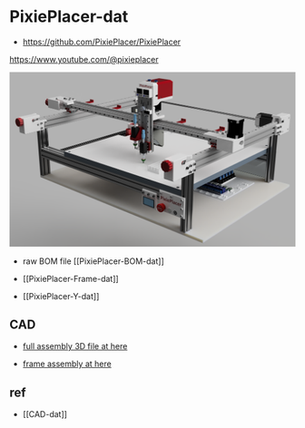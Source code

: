 
# PixiePlacer-dat

- https://github.com/PixiePlacer/PixiePlacer

https://www.youtube.com/@pixieplacer



![](2025-02-13-17-46-21.png)

- raw BOM file [[PixiePlacer-BOM-dat]]

- [[PixiePlacer-Frame-dat]]

- [[PixiePlacer-Y-dat]]


## CAD 

- [full assembly 3D file at here](https://cad.onshape.com/documents/cba5ff23b34f56cdb8d56e29/w/70635aee323f77b7c3b4f3ff/e/d64d0dd6226f687165828220)

- [frame assembly at here](https://cad.onshape.com/documents/5e890b89298a697f7602c354/w/0c6531c398b6b31c88cb0ec1/e/174e4411811158364858aed9)


## ref 

- [[CAD-dat]]